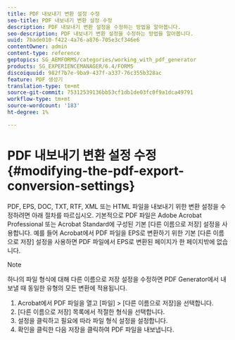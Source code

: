 ```yaml
---
title: PDF 내보내기 변환 설정 수정
seo-title: PDF 내보내기 변환 설정 수정
description: PDF 내보내기 변환 설정을 수정하는 방법을 알아봅니다.
seo-description: PDF 내보내기 변환 설정을 수정하는 방법을 알아봅니다.
uuid: 7bade010-f422-4a76-a876-705e3cf346e6
contentOwner: admin
content-type: reference
geptopics: SG_AEMFORMS/categories/working_with_pdf_generator
products: SG_EXPERIENCEMANAGER/6.4/FORMS
discoiquuid: 982f7b7e-9ba9-437f-a337-76c355b328ac
feature: PDF 생성기
translation-type: tm+mt
source-git-commit: 75312539136bb53cf1db1de03fc0f9a1dca49791
workflow-type: tm+mt
source-wordcount: '183'
ht-degree: 1%

---
```



# PDF 내보내기 변환 설정 수정 {#modifying-the-pdf-export-conversion-settings}

PDF, EPS, DOC, TXT, RTF, XML 또는 HTML 파일을 내보내기 위한 변환 설정을 수정하려면 아래 절차를 따르십시오. 기본적으로 PDF 파일은 Adobe Acrobat Professional 또는 Acrobat Standard에 구성된 기본 [다른 이름으로 저장] 설정을 사용합니다. 예를 들어 Acrobat에서 PDF 파일을 EPS로 변환하기 위한 기본 [다른 이름으로 저장] 설정을 사용하면 PDF 파일에서 EPS로 변환된 페이지가 한 페이지밖에 없습니다.

>[!NOTE]
>
>하나의 파일 형식에 대해 다른 이름으로 저장 설정을 수정하면 PDF Generator에서 내보낼 때 동일한 유형의 모든 변환에 적용됩니다.

1. Acrobat에서 PDF 파일을 열고 [파일] > [다른 이름으로 저장]을 선택합니다.
1. [다른 이름으로 저장] 목록에서 적절한 형식을 선택합니다.
1. 설정을 클릭하고 필요에 따라 파일 형식 설정을 설정합니다.
1. 확인을 클릭한 다음 저장을 클릭하여 PDF 파일을 내보냅니다.

